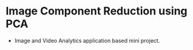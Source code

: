 # Image Component Reduction using PCA

- Image and Video Analytics application based mini project. 
